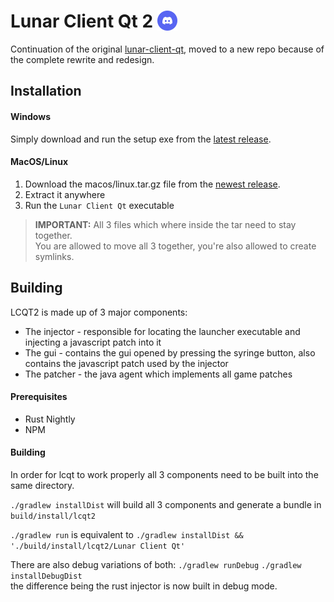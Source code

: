 <h1>
    Lunar Client Qt 2
    <a href="https://discord.gg/mjvm8PzB2u">
        <img src=".github/assets/discord.svg" height="32" style="vertical-align: -5px;"/>
    </a>
</h1>

Continuation of the original [lunar-client-qt](https://github.com/nilsen84/lunar-client-qt), moved to a new repo because of the complete rewrite and redesign.


## Installation
#### Windows
Simply download and run the setup exe from the [latest release](https://github.com/nilsen84/lcqt2/releases/latest).
#### MacOS/Linux
1. Download the macos/linux.tar.gz file from the [newest release](https://github.com/nilsen84/lcqt2/releases/latest).
2. Extract it anywhere
3. Run the `Lunar Client Qt` executable

> **IMPORTANT:** All 3 files which where inside the tar need to stay together.  
> You are allowed to move all 3 together, you're also allowed to create symlinks.

## Building
LCQT2 is made up of 3 major components:
- The injector - responsible for locating the launcher executable and injecting a javascript patch into it
- The gui - contains the gui opened by pressing the syringe button, also contains the javascript patch used by the injector
- The patcher - the java agent which implements all game patches
  
#### Prerequisites
- Rust Nightly
- NPM

#### Building
In order for lcqt to work properly all 3 components need to be built into the same directory.

`./gradlew installDist` will build all 3 components and generate a bundle in `build/install/lcqt2`

`./gradlew run` is equivalent to `./gradlew installDist && './build/install/lcqt2/Lunar Client Qt'`

There are also debug variations of both: `./gradlew runDebug` `./gradlew installDebugDist`  
the difference being the rust injector is now built in debug mode.

